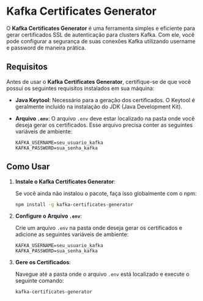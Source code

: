 # Kafka Certificates Generator

O **Kafka Certificates Generator** é uma ferramenta simples e eficiente para gerar certificados SSL de autenticação para clusters Kafka. Com ele, você pode configurar a segurança de suas conexões Kafka utilizando username e password de maneira prática.

## Requisitos

Antes de usar o **Kafka Certificates Generator**, certifique-se de que você possui os seguintes requisitos instalados em sua máquina:

- **Java Keytool**: Necessário para a geração dos certificados. O Keytool é geralmente incluído na instalação do JDK (Java Development Kit).
- **Arquivo `.env`**: O arquivo `.env` deve estar localizado na pasta onde você deseja gerar os certificados. Esse arquivo precisa conter as seguintes variáveis de ambiente:

  ```env
  KAFKA_USERNAME=seu_usuario_kafka
  KAFKA_PASSWORD=sua_senha_kafka

## Como Usar

1. **Instale o Kafka Certificates Generator**:

   Se você ainda não instalou o pacote, faça isso globalmente com o npm:

   ```bash
   npm install -g kafka-certificates-generator
    ```

2. **Configure o Arquivo `.env`**:

   Crie um arquivo `.env` na pasta onde deseja gerar os certificados e adicione as seguintes variáveis de ambiente:

   ```env
   KAFKA_USERNAME=seu_usuario_kafka
   KAFKA_PASSWORD=sua_senha_kafka
    ```
3. **Gere os Certificados**:

   Navegue até a pasta onde o arquivo `.env` está localizado e execute o seguinte comando:

   ```bash
   kafka-certificates-generator
    ```